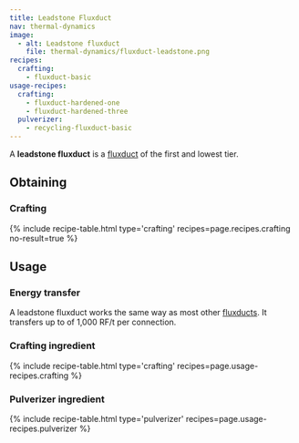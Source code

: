 ```yaml
---
title: Leadstone Fluxduct
nav: thermal-dynamics
image:
  - alt: Leadstone fluxduct
    file: thermal-dynamics/fluxduct-leadstone.png
recipes:
  crafting:
    - fluxduct-basic
usage-recipes:
  crafting:
    - fluxduct-hardened-one
    - fluxduct-hardened-three
  pulverizer:
    - recycling-fluxduct-basic
---
```


A **leadstone fluxduct** is a [fluxduct](/docs/fluxducts/) of the first and
lowest tier.


Obtaining
---------

### Crafting
{% include recipe-table.html type='crafting' recipes=page.recipes.crafting no-result=true %}


Usage
-----

### Energy transfer
A leadstone fluxduct works the same way as most other
[fluxducts](/docs/fluxducts/). It transfers up to of 1,000 RF/t per connection.

### Crafting ingredient
{% include recipe-table.html type='crafting' recipes=page.usage-recipes.crafting %}

### Pulverizer ingredient
{% include recipe-table.html type='pulverizer' recipes=page.usage-recipes.pulverizer %}
